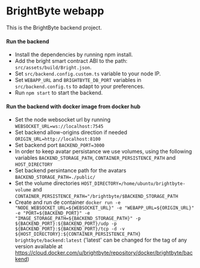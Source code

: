 # BrightByte webapp
This is the BrightByte backend project.

 #### Run the backend

- Install the dependencies by running npm install.
- Add the bright smart contract ABI to the path: `src/assets/build/Bright.json`.
- Set `src/backend.config.custom.ts` variable to your node IP.
- Set `WEBAPP_URL` and `BRIGHTBYTE_DB_PORT` variables in `src/backend.config.ts` to adapt to your preferences.
- Run `npm start` to start the backend.

 #### Run the backend with docker image from docker hub

- Set the node websocket url by running `WEBSOCKET_URL=ws://localhost:7545`
- Set backend allow-origins direction if needed `ORIGIN_URL=http://localhost:8100`
- Set backend port `BACKEND_PORT=3000`
- In order to keep avatar persistance we use volumes, using the following variables `BACKEND_STORAGE_PATH`, `CONTAINER_PERSISTENCE_PATH` and `HOST_DIRECTORY`
- Set backend persintance path for the avatars `BACKEND_STORAGE_PATH=./public/`
- Set the volume directories `HOST_DIRECTORY=/home/ubuntu/brightbyte-volume` and `CONTAINER_PERSISTENCE_PATH="/brightbyte/$BACKEND_STORAGE_PATH`
- Create and run de container `docker run -e "NODE_WEBSOCKET_URL=${WEBSOCKET_URL}" -e "WEBAPP_URL=${ORIGIN_URL}"  -e "PORT=${BACKEND_PORT}" -e "IMAGE_STORAGE_PATH=${BACKEND_STORAGE_PATH}" -p ${BACKEND_PORT}:${BACKEND_PORT}/udp -p  ${BACKEND_PORT}:${BACKEND_PORT}/tcp -d -v ${HOST_DIRECTORY}:${CONTAINER_PERSISTENCE_PATH} brightbyte/backend:latest` ('latest' can be changed for the tag of any version available at https://cloud.docker.com/u/brightbyte/repository/docker/brightbyte/backend)

